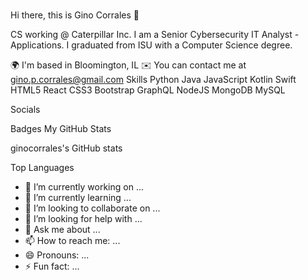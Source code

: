 ### 

Hi there, this is Gino Corrales 👋

CS working @ Caterpillar Inc.
I am a Senior Cybersecurity IT Analyst - Applications. I graduated from ISU with a Computer Science degree. 

🌍 I'm based in Bloomington, IL
✉️ You can contact me at gino.p.corrales@gmail.com
Skills
Python Java JavaScript Kotlin Swift HTML5 React CSS3 Bootstrap GraphQL NodeJS MongoDB MySQL

Socials
 

Badges
My GitHub Stats

ginocorrales's GitHub stats

Top Languages


- 🔭 I’m currently working on ...
- 🌱 I’m currently learning ...
- 👯 I’m looking to collaborate on ...
- 🤔 I’m looking for help with ...
- 💬 Ask me about ...
- 📫 How to reach me: ...
- 😄 Pronouns: ...
- ⚡ Fun fact: ...

<!--
**ginocorrales/ginocorrales** is a ✨ _special_ ✨ repository because its `README.md` (this file) appears on your GitHub profile.

Here are some ideas to get you started:

- 🔭 I’m currently working on ...
- 🌱 I’m currently learning ...
- 👯 I’m looking to collaborate on ...
- 🤔 I’m looking for help with ...
- 💬 Ask me about ...
- 📫 How to reach me: ...
- 😄 Pronouns: ...
- ⚡ Fun fact: ...
-->
